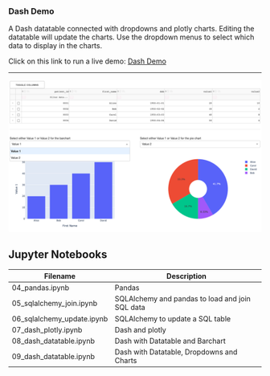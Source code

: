 ### Dash Demo

A Dash datatable connected with dropdowns and plotly charts.
Editing the datatable will update the charts.
Use the dropdown menus to select which data to display in the charts.

Click on this link to run a live demo:
[Dash Demo](https://degree-teacher-trial-a9rq.herokuapp.com)

---

![Dash with Datatable, Dropdowns and Charts](images/09_dash_datatable.png)


## Jupyter Notebooks

| Filename                   | Description                                     |
|----------------------------|-------------------------------------------------|
| 04_pandas.ipynb            | Pandas                                          |
| 05_sqlalchemy_join.ipynb   | SQLAlchemy and pandas to load and join SQL data |
| 06_sqlalchemy_update.ipynb | SQLAlchemy to update a SQL table                |
| 07_dash_plotly.ipynb       | Dash and plotly                                 |
| 08_dash_datatable.ipynb    | Dash with Datatable and Barchart                |
| 09_dash_datatable.ipynb    | Dash with Datatable, Dropdowns and Charts       |


